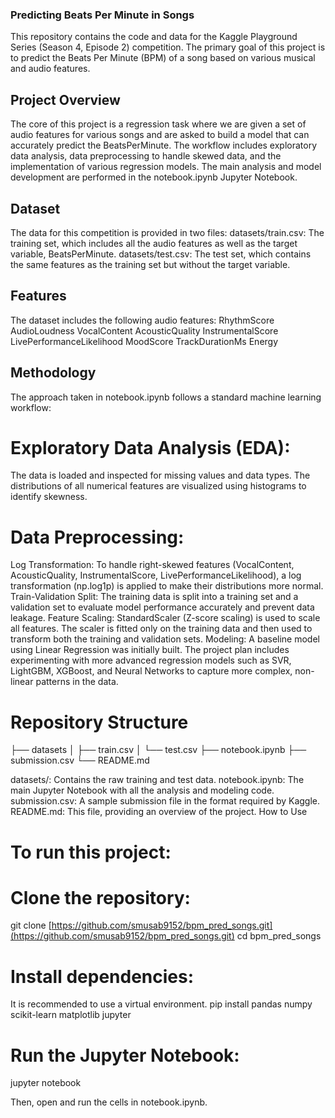 ### Predicting Beats Per Minute in Songs
This repository contains the code and data for the Kaggle Playground Series (Season 4, Episode 2) competition. The primary goal of this project is to predict the Beats Per Minute (BPM) of a song based on various musical and audio features.

## Project Overview
The core of this project is a regression task where we are given a set of audio features for various songs and are asked to build a model that can accurately predict the BeatsPerMinute. The workflow includes exploratory data analysis, data preprocessing to handle skewed data, and the implementation of various regression models.
The main analysis and model development are performed in the notebook.ipynb Jupyter Notebook.

## Dataset
The data for this competition is provided in two files:
datasets/train.csv: The training set, which includes all the audio features as well as the target variable, BeatsPerMinute.
datasets/test.csv: The test set, which contains the same features as the training set but without the target variable.

## Features
The dataset includes the following audio features: 
RhythmScore
AudioLoudness
VocalContent
AcousticQuality
InstrumentalScore
LivePerformanceLikelihood
MoodScore
TrackDurationMs
Energy

## Methodology
The approach taken in notebook.ipynb follows a standard machine learning workflow:
# Exploratory Data Analysis (EDA):
The data is loaded and inspected for missing values and data types.
The distributions of all numerical features are visualized using histograms to identify skewness.
# Data Preprocessing:
Log Transformation: To handle right-skewed features (VocalContent, AcousticQuality, InstrumentalScore, LivePerformanceLikelihood), a log transformation (np.log1p) is applied to make their distributions more normal.
Train-Validation Split: The training data is split into a training set and a validation set to evaluate model performance accurately and prevent data leakage.
Feature Scaling: StandardScaler (Z-score scaling) is used to scale all features. The scaler is fitted only on the training data and then used to transform both the training and validation sets.
Modeling:
A baseline model using Linear Regression was initially built.
The project plan includes experimenting with more advanced regression models such as SVR, LightGBM, XGBoost, and Neural Networks to capture more complex, non-linear patterns in the data.
# Repository Structure
├── datasets
│   ├── train.csv
│   └── test.csv
├── notebook.ipynb
├── submission.csv
└── README.md


datasets/: Contains the raw training and test data.
notebook.ipynb: The main Jupyter Notebook with all the analysis and modeling code.
submission.csv: A sample submission file in the format required by Kaggle.
README.md: This file, providing an overview of the project.
How to Use

# To run this project:

# Clone the repository:
 git clone [https://github.com/smusab9152/bpm_pred_songs.git](https://github.com/smusab9152/bpm_pred_songs.git)
cd bpm_pred_songs



# Install dependencies:
It is recommended to use a virtual environment.
pip install pandas numpy scikit-learn matplotlib jupyter


# Run the Jupyter Notebook:
jupyter notebook

Then, open and run the cells in notebook.ipynb.
